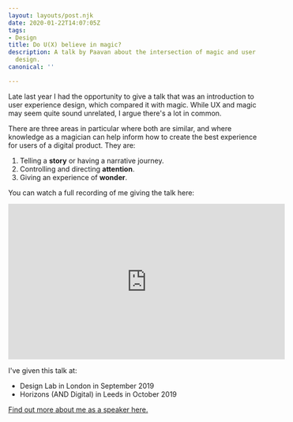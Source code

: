 ```yaml
---
layout: layouts/post.njk
date: 2020-01-22T14:07:05Z
tags:
- Design
title: Do U(X) believe in magic?
description: A talk by Paavan about the intersection of magic and user experience
  design.
canonical: ''

---
```

Late last year I had the opportunity to give a talk that was an introduction to user experience design, which compared it with magic. While UX and magic may seem quite sound unrelated, I argue there's a lot in common.

There are three areas in particular where both are similar, and where knowledge as a magician can help inform how to create the best experience for users of a digital product. They are:

1. Telling a **story** or having a narrative journey.
2. Controlling and directing **attention**.
3. Giving an experience of **wonder**.

You can watch a full recording of me giving the talk here:

<iframe width="560" height="315" src="https://www.youtube-nocookie.com/embed/remm0OhK1Ls?start=76" frameborder="0" allow="accelerometer; autoplay; encrypted-media; gyroscope; picture-in-picture" allowfullscreen></iframe>

I've given this talk at:

* Design Lab in London in September 2019
* Horizons (AND Digital) in Leeds in October 2019

[Find out more about me as a speaker here.](https://paavandesign.com/talks "Paavan as a speaker")